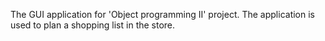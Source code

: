 The GUI application for 'Object programming II' project. The application is used to plan a shopping list in the store.

